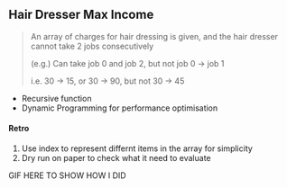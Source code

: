 ## Hair Dresser Max Income

> An array of charges for hair dressing is given, and the hair dresser cannot take 2 jobs consecutively
>
> (e.g.) Can take job 0 and job 2, but not job 0 -> job 1
>
> i.e. 30 -> 15, or 30 -> 90, but not 30 -> 45

- Recursive function
- Dynamic Programming for performance optimisation

#### Retro

1. Use index to represent differnt items in the array for simplicity
2. Dry run on paper to check what it need to evaluate

GIF HERE TO SHOW HOW I DID
